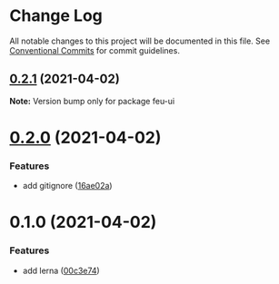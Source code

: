 # Change Log

All notable changes to this project will be documented in this file.
See [Conventional Commits](https://conventionalcommits.org) for commit guidelines.

## [0.2.1](https://github.com/syw123456/lerna-app/compare/feu-ui@0.2.0...feu-ui@0.2.1) (2021-04-02)

**Note:** Version bump only for package feu-ui





# [0.2.0](https://github.com/syw123456/lerna-app/compare/feu-ui@0.1.0...feu-ui@0.2.0) (2021-04-02)


### Features

* add gitignore ([16ae02a](https://github.com/syw123456/lerna-app/commit/16ae02a9a207d7cd95c05f3180e1d3deffd9abb5))





# 0.1.0 (2021-04-02)


### Features

* add lerna ([00c3e74](https://github.com/syw123456/lerna-app/commit/00c3e748afb0e5b3430108a8008caa344948ee2c))
